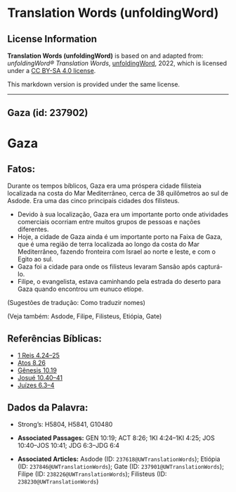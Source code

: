 # Translation Words (unfoldingWord)

## License Information

**Translation Words (unfoldingWord)** is based on and adapted from: _unfoldingWord® Translation Words_, [unfoldingWord](https://unfoldingword.org/utw), 2022, which is licensed under a [CC BY-SA 4.0 license](https://creativecommons.org/licenses/by-sa/4.0/legalcode.en).

This markdown version is provided under the same license.



--------------------------------

## Gaza (id: 237902)

Gaza
====

Fatos:
------

Durante os tempos bíblicos, Gaza era uma próspera cidade filisteia localizada na costa do Mar Mediterrâneo, cerca de 38 quilômetros ao sul de Asdode. Era uma das cinco principais cidades dos filisteus.

* Devido à sua localização, Gaza era um importante porto onde atividades comerciais ocorriam entre muitos grupos de pessoas e nações diferentes.
* Hoje, a cidade de Gaza ainda é um importante porto na Faixa de Gaza, que é uma região de terra localizada ao longo da costa do Mar Mediterrâneo, fazendo fronteira com Israel ao norte e leste, e com o Egito ao sul.
* Gaza foi a cidade para onde os filisteus levaram Sansão após capturá\-lo.
* Filipe, o evangelista, estava caminhando pela estrada do deserto para Gaza quando encontrou um eunuco etíope.

(Sugestões de tradução: Como traduzir nomes)

(Veja também: Asdode, Filipe, Filisteus, Etiópia, Gate)

Referências Bíblicas:
---------------------

* [1 Reis 4\.24–25](https://ref.ly/1Kgs4:24-1Kgs4:25)
* [Atos 8\.26](https://ref.ly/Acts8:26)
* [Gênesis 10\.19](https://ref.ly/Gen10:19)
* [Josué 10\.40–41](https://ref.ly/Josh10:40-Josh10:41)
* [Juízes 6\.3–4](https://ref.ly/Judg6:3-Judg6:4)

Dados da Palavra:
-----------------

* Strong’s: H5804, H5841, G10480

* **Associated Passages:** GEN 10:19; ACT 8:26; 1KI 4:24–1KI 4:25; JOS 10:40–JOS 10:41; JDG 6:3–JDG 6:4
* **Associated Articles:** Asdode (ID: `237618@UWTranslationWords`); Etiópia (ID: `237846@UWTranslationWords`); Gate (ID: `237901@UWTranslationWords`); Filipe (ID: `238226@UWTranslationWords`); Filisteus (ID: `238230@UWTranslationWords`)

